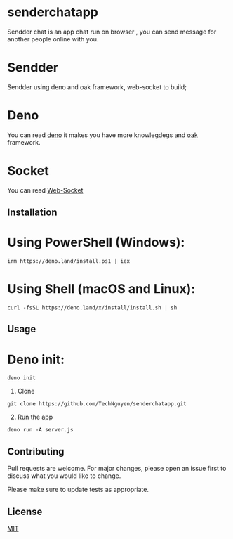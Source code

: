 # senderchatapp
Sendder chat is an app chat run on browser , you can send message for another people online with you.

# Sendder

Sendder using deno and oak framework, web-socket to build;

# Deno
You can read [deno](https://deno.com) it makes you have more knowlegdegs and  [oak](https://deno.land/x/oak@v12.5.0) framework.
# Socket
You can read [Web-Socket](https://websockets.readthedocs.io/en/stable/)

## Installation

# Using PowerShell (Windows):
```
irm https://deno.land/install.ps1 | iex
```
# Using Shell (macOS and Linux):
```
curl -fsSL https://deno.land/x/install/install.sh | sh
```

## Usage

# Deno init:
```
deno init
```

1. Clone
```
git clone https://github.com/TechNguyen/senderchatapp.git
```
2. Run the app
```
deno run -A server.js
```

## Contributing

Pull requests are welcome. For major changes, please open an issue first
to discuss what you would like to change.

Please make sure to update tests as appropriate.

## License

[MIT](https://choosealicense.com/licenses/mit/)
